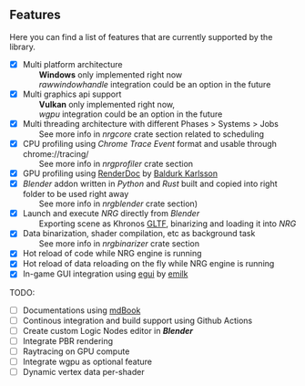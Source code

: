 ## Features

Here you can find a list of features that are currently supported by the library.

- [x] Multi platform architecture \
      &emsp;&emsp;**Windows** only implemented right now \
      &emsp;&emsp;_rawwindowhandle_ integration could be an option in the future
- [x] Multi graphics api support \
      &emsp;&emsp;**Vulkan** only implemented right now, \
      &emsp;&emsp;_wgpu_ integration could be an option in the future
- [x] Multi threading architecture with different Phases > Systems > Jobs \
      &emsp;&emsp;See more info in _nrgcore_ crate section related to scheduling
- [x] CPU profiling using _Chrome Trace Event_ format and usable through chrome://tracing/ \
      &emsp;&emsp;See more info in _nrgprofiler_ crate section
- [x] GPU profiling using [RenderDoc](https://renderdoc.org/) by [Baldurk Karlsson](https://twitter.com/baldurk)
- [x] _Blender_ addon written in _Python_ and _Rust_ built and copied into right folder to be used right away \
      &emsp;&emsp;See more info in _nrgblender_ crate section)
- [x] Launch and execute _NRG_ directly from _Blender_ \
      &emsp;&emsp;Exporting scene as Khronos [GLTF](https://www.khronos.org/gltf/), binarizing and loading it into _NRG_
- [x] Data binarization, shader compilation, etc as background task \
      &emsp;&emsp;See more info in _nrgbinarizer_ crate section
- [x] Hot reload of code while NRG engine is running 
- [x] Hot reload of data reloading on the fly while NRG engine is running  
- [x] In-game GUI integration using [egui](https://github.com/emilk/egui) by [emilk](https://twitter.com/ernerfeldt)

TODO:
- [ ] Documentations using [mdBook](https://rust-lang.github.io/mdBook/)
- [ ] Continous integration and build support using Github Actions 
- [ ] Create custom Logic Nodes editor in _**Blender**_
- [ ] Integrate PBR rendering
- [ ] Raytracing on GPU compute
- [ ] Integrate wgpu as optional feature
- [ ] Dynamic vertex data per-shader
